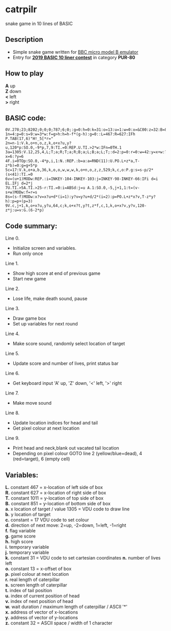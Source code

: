 # catrpilr
snake game in 10 lines of BASIC

## Description

* Simple snake game written for [BBC micro model B emulator](https://bbc.godbolt.org)
* Entry for [**2019 BASIC 10 liner contest**](http://gkanold.wixsite.com/homeputerium/kopie-von-basic-10liners-2018) in category **PUR-80**

## How to play

**A** up  
**Z** down  
**<** left  
**>** right  

## BASIC code:

```
0V.278;23;8202;0;0;0;787;6;0;:g=0:h=0:k=31:o=13:u=1:w=0:x=&C00:z=32:B=851:T=1011
1n=4:p=0:s=9:w=3*w:f=g>h:h=h-f*(g-h):g=0::L=467:R=627:IFh P.TAB(17,6)"H!_5[*r="
2n=n-1:V.k,o+n,o,z,k,o+x?u,y?u,120*p:SO.0,-9*p,7,9:TI.=0:REP.U.TI.>2*w:IFn=0TH.1
3a=1305:V.12,25,4,L;T;a;R;T;a;R;B;a;L;B;a;L;T;:d=2:p=0:r=0:w=42:y=x+w:?x=6:?y=6
4F.i=0TOp:SO.0,-4*p,i,1:N.:REP.:b=a:a=RND(11):U.PO.L+z*a,T-z*b)=0:g=g+5*p
5c=17:V.k,o+a,b,36,k,o,o,w,w,w,k,o+n,o,z,z,529;k,c,o:P.g:s=s-p/2*(s<41):TI.=0
6v=(u+1)MODw:REP.:i=INKEY-104-INKEY-103:j=INKEY-98-INKEY-66:IFi d=i EL.IFj d=2*j
7U.TI.>5A.TI.>25-r:TI.=0:i=ABSd:j=u A.1:SO.0,-5,j+1,1:t=(v-s+w)MODw:f=r=s
8s=(s-f)MODw:x?v=x?u+d*(i=1):y?v=y?u+d/2*(i=2):p=PO.L+z*x?v,T-z*y?h):p=p+(p=3)
9V.c,j+1,k,o+x?u,y?u,64,c;k,o+x?t,y?t,z*f,c,1,k,o+x?v,y?v,120-z*j:u=v:G.(6-2*p)
```

## Code summary:

Line 0.
*	Initialize screen and variables.
*	Run only once

Line 1.
*	Show high score at end of previous game
*	Start new game

Line 2.
*	Lose life, make death sound, pause

Line 3.
*	Draw game box
*	Set up variables for next round

Line 4.
*	Make score sound, randomly select location of target

Line 5.
*	Update score and number of lives, print status bar

Line 6.
*	Get keyboard input 'A' up, 'Z' down, '<' left, '>' right

Line 7.
*	Make move sound

Line 8.
*	Update location indices for head and tail
*	Get pixel colour at next location 

Line 9. 
*	Print head and neck,blank out vacated tail location
*	Depending on pixel colour GOTO line 2 (yellow/blue=dead), 4 (red=target), 6 (empty cell)

## Variables:

**L.** constant 467 = x-location of left side of box  
**R.** constant 627 = x-location of right side of box  
**T.** constant 1011 = y-location of top side of box  
**B.** constant 851 = y-location of bottom side of box  
**a.** x location of target / value 1305 = VDU code to draw line  
**b.** y location of target  
**c.** constant = 17 VDU code to set colour  
**d.** direction of next move: 2=up, -2=down, 1=left, -1=right  
**f.** flag variable  
**g.** game score  
**h.** high score  
**i.** temporary variable  
**j.** temporary variable  
**k.** constant 31 = VDU code to set cartesian coordinates
**n.** number of lives left  
**o.** constant 13 = x-offset of box  
**p.** pixel colour at next location  
**r.** real length of caterpillar  
**s.** screen length of caterpillar  
**t.** index of tail position  
**u.** index of current position of head  
**v.** index of next position of head  
**w.** wait duration / maximum length of caterpillar / ASCII '*'  
**x.** address of vector of x-locations  
**y.** address of vector of y-locations  
**z.** constant 32 = ASCII space / width of 1 character  
